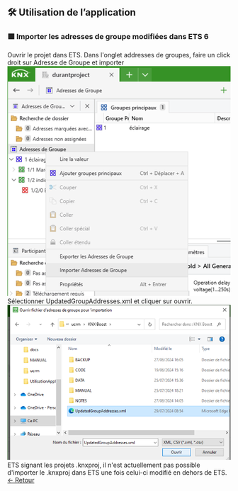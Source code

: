 
## 🛠 Utilisation de l’application
### 🟩 Importer les adresses de groupe modifiées dans ETS 6
Ouvrir le projet dans ETS. Dans l'onglet addresses de groupes, faire un click droit sur Adresse de Groupe et importer
![importer](pictures/3.PNG)  
Sélectionner UpdatedGroupAddresses.xml et cliquer sur ouvrir.
![ouvrir](pictures/4.PNG)
ETS signant les projets .knxproj, il n'est actuellement pas possible d'importer le .knxproj dans ETS une fois celui-ci modifié en dehors de ETS.
[← Retour](utilisation.md)

